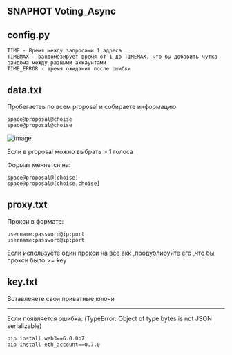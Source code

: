 ## SNAPHOT Voting_Async

## config.py


```
TIME - Время между запросами 1 адреса
TIMEMAX - рандомезирует время от 1 до TIMEMAX, что бы добавить чутка рандома между разными аккаунтами 
TIME_ERROR - время ожидания после ошибки
```

## data.txt
Пробегаетеь по всем proposal и собираете информацию

```
space@proposal@choise
space@proposal@choise
```
![image](https://user-images.githubusercontent.com/117441696/212177066-ca0c2746-34d5-44ed-9ede-1efb85480e03.png)

Если в proposal можно выбрать > 1 голоса

Формат меняется на:
```
space@proposal@[choise]
space@proposal@[choise,choise]
```



## proxy.txt

Прокси в формате:
```
username:password@ip:port
username:password@ip:port
```
Если используете один прокси на все акк ,продублируйте его ,что бы прокси было >= key

## key.txt

Вставлеяете свои приватные ключи

---------------------------------------------------------------------

Если появляется ошибка: (TypeError: Object of type bytes is not JSON serializable)
```
pip install web3==6.0.0b7 
pip install eth_account==0.7.0
```

